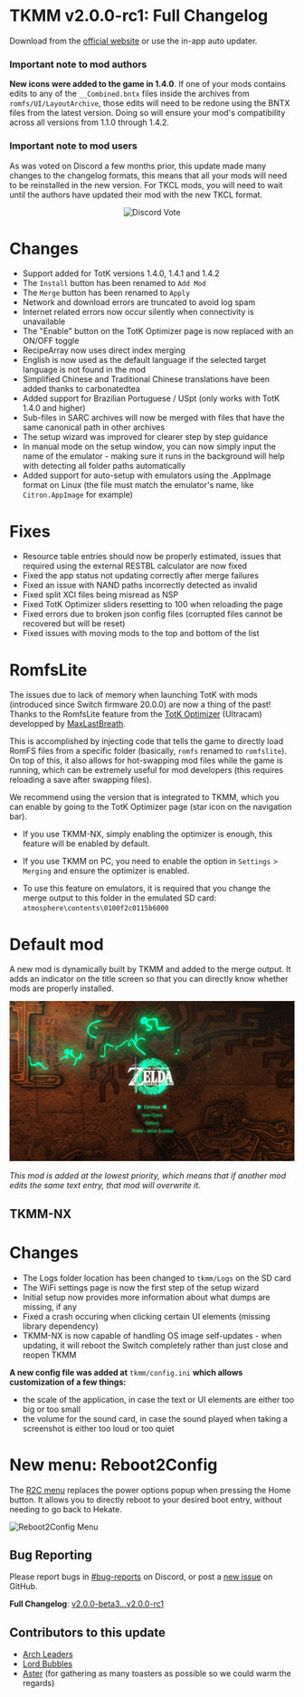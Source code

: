 # TKMM v2.0.0-rc1: Full Changelog

Download from the [official website](https://tkmm.org/downloads/) or use the in-app auto updater.

### Important note to mod authors
**New icons were added to the game in 1.4.0**. If one of your mods contains edits to any of the `__Combined.bntx` files inside the archives from `romfs/UI/LayoutArchive`, those edits will need to be redone using the BNTX files from the latest version. Doing so will ensure your mod's compatibility across all versions from 1.1.0 through 1.4.2.

### Important note to mod users
As was voted on Discord a few months prior, this update made many changes to the changelog formats, this means that all your mods will need to be reinstalled in the new version. For TKCL mods, you will need to wait until the authors have updated their mod with the new TKCL format.

<p align="center">
  <img src="https://blog.tkmm.org/img/rc1/discordvote.png" alt="Discord Vote" />
</p>

# Changes
- Support added for TotK versions 1.4.0, 1.4.1 and 1.4.2
- The `Install` button has been renamed to `Add Mod`
- The `Merge` button has been renamed to `Apply` 
- Network and download errors are truncated to avoid log spam
- Internet related errors now occur silently when connectivity is unavailable
- The "Enable" button on the TotK Optimizer page is now replaced with an ON/OFF toggle
- RecipeArray now uses direct index merging
- English is now used as the default language if the selected target language is not found in the mod
- Simplified Chinese and Traditional Chinese translations have been added thanks to carbonatedtea
- Added support for Brazilian Portuguese / USpt (only works with TotK 1.4.0 and higher)
- Sub-files in SARC archives will now be merged with files that have the same canonical path in other archives
- The setup wizard was improved for clearer step by step guidance
- In manual mode on the setup window, you can now simply input the name of the emulator - making sure it runs in the background will help with detecting all folder paths automatically
- Added support for auto-setup with emulators using the .AppImage format on Linux (the file must match the emulator's name, like `Citron.AppImage` for example)

# Fixes
- Resource table entries should now be properly estimated, issues that required using the external RESTBL calculator are now fixed
- Fixed the app status not updating correctly after merge failures
- Fixed an issue with NAND paths incorrectly detected as invalid
- Fixed split XCI files being misread as NSP
- Fixed TotK Optimizer sliders resetting to 100 when reloading the page
- Fixed errors due to broken json config files (corrupted files cannot be recovered but will be reset)
- Fixed issues with moving mods to the top and bottom of the list

# RomfsLite
The issues due to lack of memory when launching TotK with mods (introduced since Switch firmware 20.0.0) are now a thing of the past! Thanks to the RomfsLite feature from the [TotK Optimizer](https://www.nxoptimizer.com) (Ultracam) developped by [MaxLastBreath](https://ko-fi.com/MaxLastBreath).

This is accomplished by injecting code that tells the game to directly load RomFS files from a specific folder (basically, `romfs` renamed to `romfslite`). On top of this, it also allows for hot-swapping mod files while the game is running, which can be extremely useful for mod developers (this requires reloading a save after swapping files).

We recommend using the version that is integrated to TKMM, which you can enable by going to the TotK Optimizer page (star icon on the navigation bar).

- If you use TKMM-NX, simply enabling the optimizer is enough, this feature will be enabled by default.

- If you use TKMM on PC, you need to enable the option in `Settings` > `Merging` and ensure the optimizer is enabled.

- To use this feature on emulators, it is required that you change the merge output to this folder in the emulated SD card: `atmosphere\contents\0100f2c0115b6000`

# Default mod
A new mod is dynamically built by TKMM and added to the merge output. It adds an indicator on the title screen so that you can directly know whether mods are properly installed.

![Default Mod](/img/rc1/defaultmod.png)

*This mod is added at the lowest priority, which means that if another mod edits the same text entry, that mod will overwrite it.*

## TKMM-NX

# Changes
- The Logs folder location has been changed to `tkmm/Logs` on the SD card
- The WiFi settings page is now the first step of the setup wizard
- Initial setup now provides more information about what dumps are missing, if any
- Fixed a crash occuring when clicking certain UI elements (missing library dependency)
- TKMM-NX is now capable of handling OS image self-updates - when updating, it will reboot the Switch completely rather than just close and reopen TKMM

**A new config file was added at** `tkmm/config.ini` **which allows customization of a few things:**
- the scale of the application, in case the text or UI elements are either too big or too small
- the volume for the sound card, in case the sound played when taking a screenshot is either too loud or too quiet

# New menu: Reboot2Config
The [R2C menu](https://github.com/LordBubblesDev/R2CSharp) replaces the power options popup when pressing the Home button. It allows you to directly reboot to your desired boot entry, without needing to go back to Hekate.

![Reboot2Config Menu](/img/rc1/reboot2config.gif)

## Bug Reporting

Please report bugs in [#bug-reports](https://tkmm.org/discord) on Discord, or post a [new issue](https://github.com/TKMM-Team/Tkmm/issues/new) on GitHub.

**Full Changelog**: [v2.0.0-beta3...v2.0.0-rc1](https://github.com/TKMM-Team/Tkmm/compare/v2.0.0-beta3...v2.0.0-rc1)

## Contributors to this update
- [Arch Leaders](https://github.com/ArchLeaders)
- [Lord Bubbles](https://github.com/LordBubblesDev) 
- [Aster](https://github.com/AsteroidPizza39) (for gathering as many toasters as possible so we could warm the regards)
